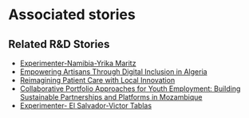 # Associated stories

<!-- !!DO NOT REMOVE!! start autogenerated hyperlinks -->
## Related R&D Stories
- [Experimenter-Namibia-Yrika Maritz](/RnD-Archive/stories/?doc=Experimenters_NAM)
- [Empowering Artisans Through Digital Inclusion in Algeria](/RnD-Archive/stories/?doc=Explorers_DZA)
- [Reimagining Patient Care with Local Innovation](/RnD-Archive/stories/?doc=Explorers_RWA)
- [Collaborative Portfolio Approaches for Youth Employment: Building Sustainable Partnerships and Platforms in Mozambique](/RnD-Archive/stories/?doc=Explorers_MOZ)
- [Experimenter- El Salvador-Victor Tablas](/RnD-Archive/stories/?doc=Experimenters_SLV)
<!-- !!DO NOT REMOVE!! end autogenerated hyperlinks -->